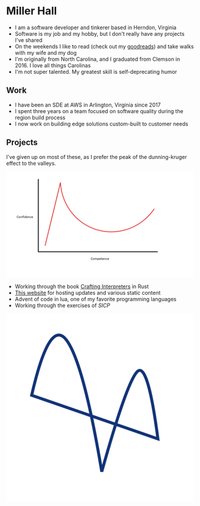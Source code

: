 # Miller Hall

- I am a software developer and tinkerer based in Herndon, Virginia
- Software is my job and my hobby, but I don't really have any projects I've shared
- On the weekends I like to read (check out my [goodreads](https://www.goodreads.com/user/show/52490059-miller-hall)) and take walks with my wife and my dog
- I'm originally from North Carolina, and I graduated from Clemson in 2016. I love all things Carolinas
- I'm not super talented. My greatest skill is self-deprecating humor

## Work

- I have been an SDE at AWS in Arlington, Virginia since 2017
- I spent three years on a team focused on software quality during the region build process
- I now work on building edge solutions custom-built to customer needs

## Projects

I've given up on most of these, as I prefer the peak of the dunning-kruger effect to the valleys.

<a href="https://commons.wikimedia.org/wiki/File:Dunning%E2%80%93Kruger_effect.jpg">
     <img src="/assets/dunning-kruger.jpg"
          title="LittleT889, CC BY-SA 4.0 https://creativecommons.org/licenses/by-sa/4.0, via Wikimedia Commons"
          alt="Dunning-kruger effect graph, from wikimedia commons">
     </img>
</a>

- Working through the book [Crafting Interpreters](https://craftinginterpreters.com) in Rust
- [This website](/posts.html?id=website) for hosting updates and various static content
- Advent of code in lua, one of my favorite programming languages
- Working through the exercises of _SICP_

<img class="index-personal-logo" src="/assets/logo.svg"></img>
